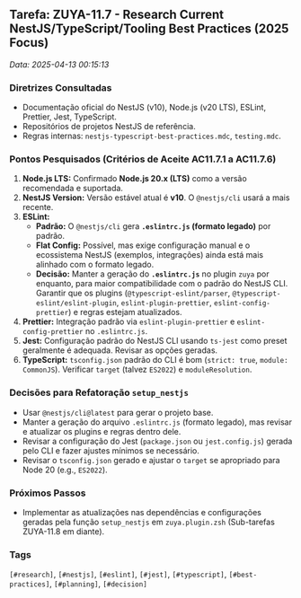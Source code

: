 <!-- LEARN-START: ZUYA-11.7 -->

## Tarefa: ZUYA-11.7 - Research Current NestJS/TypeScript/Tooling Best Practices (2025 Focus)

_Data: 2025-04-13 00:15:13_

### Diretrizes Consultadas

- Documentação oficial do NestJS (v10), Node.js (v20 LTS), ESLint, Prettier, Jest, TypeScript.
- Repositórios de projetos NestJS de referência.
- Regras internas: `nestjs-typescript-best-practices.mdc`, `testing.mdc`.

### Pontos Pesquisados (Critérios de Aceite AC11.7.1 a AC11.7.6)

1.  **Node.js LTS:** Confirmado **Node.js 20.x (LTS)** como a versão recomendada e suportada.
2.  **NestJS Version:** Versão estável atual é **v10**. O `@nestjs/cli` usará a mais recente.
3.  **ESLint:**
    - **Padrão:** O `@nestjs/cli` gera **`.eslintrc.js` (formato legado)** por padrão.
    - **Flat Config:** Possível, mas exige configuração manual e o ecossistema NestJS (exemplos, integrações) ainda está mais alinhado com o formato legado.
    - **Decisão:** Manter a geração do **`.eslintrc.js`** no plugin `zuya` por enquanto, para maior compatibilidade com o padrão do NestJS CLI. Garantir que os plugins (`@typescript-eslint/parser`, `@typescript-eslint/eslint-plugin`, `eslint-plugin-prettier`, `eslint-config-prettier`) e regras estejam atualizados.
4.  **Prettier:** Integração padrão via `eslint-plugin-prettier` e `eslint-config-prettier` no `.eslintrc.js`.
5.  **Jest:** Configuração padrão do NestJS CLI usando `ts-jest` como preset geralmente é adequada. Revisar as opções geradas.
6.  **TypeScript:** `tsconfig.json` padrão do CLI é bom (`strict: true`, `module: CommonJS`). Verificar `target` (talvez `ES2022`) e `moduleResolution`.

### Decisões para Refatoração `setup_nestjs`

- Usar `@nestjs/cli@latest` para gerar o projeto base.
- Manter a geração do arquivo `.eslintrc.js` (formato legado), mas revisar e atualizar os plugins e regras dentro dele.
- Revisar a configuração do Jest (`package.json` ou `jest.config.js`) gerada pelo CLI e fazer ajustes mínimos se necessário.
- Revisar o `tsconfig.json` gerado e ajustar o `target` se apropriado para Node 20 (e.g., `ES2022`).

### Próximos Passos

- Implementar as atualizações nas dependências e configurações geradas pela função `setup_nestjs` em `zuya.plugin.zsh` (Sub-tarefas ZUYA-11.8 em diante).

### Tags

`[#research]`, `[#nestjs]`, `[#eslint]`, `[#jest]`, `[#typescript]`, `[#best-practices]`, `[#planning]`, `[#decision]`

<!-- LEARN-END: ZUYA-11.7 -->
